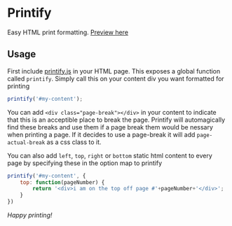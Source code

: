 # Printify

Easy HTML print formatting. [Preview here](http://e-conomic.github.io/printify)

## Usage

First include [printify.js](https://github.com/e-conomic/printify/blob/master/printify.js) in your HTML page.
This exposes a global function called `printify`.
Simply call this on your content div you want formatted for printing

``` js
printify('#my-content');
```

You can add `<div class="page-break"></div>` in your content to indicate that this is an acceptible place to break the page.
Printify will automagically find these breaks and use them if a page break them would be nessary when printing a page.
If it decides to use a page-break it will add `page-actual-break` as a css class to it.

You can also add `left`, `top`, `right` or `bottom` static html content to every page by specifying these in the option map to printify

``` js
printify('#my-content', {
	top: function(pageNumber) {
		return '<div>i am on the top off page #'+pageNumber+'</div>';
	}
})
```

*Happy printing!*
